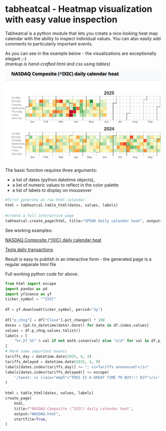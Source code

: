 # tabheatcal - Heatmap visualization with easy value inspection

Tabheatcal is a python module that lets you create a nice looking heat map calendar with the ability to inspect individual values.
You can also easily add comments to particularly important events.

As you can see in the example below - the visualizations are exceptionally elegant ;-) <br>
<i>(markup is hand-crafted html and css using tables)</i>


<p align="left">
<img src="tabheatcal.gif"   width="550" style="max-width: 100%;max-height: 100%;">
</p>

The basic function requires three arguments:

* a list of dates (python datetime objects),
* a list of numeric values ​​to reflect in the color palette
* a list of labels to display on mouseover

```python
#first generate an raw html calendar
html = tabheatcal.table_html(dates, values, labels)

#create a full interactive page
tabheatcal.create_page(html, title="SP500 daily calendar heat", output="SP500.html")
```




See working examples:
<p>

<a href="https://html-preview.github.io/?url=https://github.com/ts-kontakt/tabheatcal/blob/master/NASDAQ.html" target="_blank">
NASDAQ Composite (^IXIC) daily calendar heat</a>
</p>
<p>
<a href="https://html-preview.github.io/?url=https://github.com/ts-kontakt/tabheatcal/blob/master/transactions.html" target="_blank">
Tesla daily transactions</a>
</p>

Result is easy to publish in an interactive form - the generated page is a regular separate html file

Full working python code for above.

```python
from html import escape
import pandas as pd
import yfinance as yf
ticker_symbol = "^IXIC"

df = yf.download(ticker_symbol, period="3y")

df["p_chng"] = df["Close"].pct_change() * 100
dates = [pd.to_datetime(date).date() for date in df.index.values]
values = df.p_chng.values.tolist()
labels = [
    "%+.2f %%" % val if not math.isnan(val) else "n/d" for val in df.p_chng.values
]
# Mark some important events
tariffs_day = datetime.date(2025, 4, 3)
tariffs_delayed = datetime.date(2025, 4, 9)
labels[dates.index(tariffs_day)] += "; <i>Tariffs announced!</i>"
labels[dates.index(tariffs_delayed)] += escape(
    ';tweet: <i class="emph">"THIS IS A GREAT TIME TO BUY!!! DJT"</i>'
)

html = table_html(dates, values, labels)
create_page(
    html,
    title=f"NASDAQ Composite (^IXIC) daily calendar heat",
    output="NASDAQ.html",
    startfile=True,
)
```
